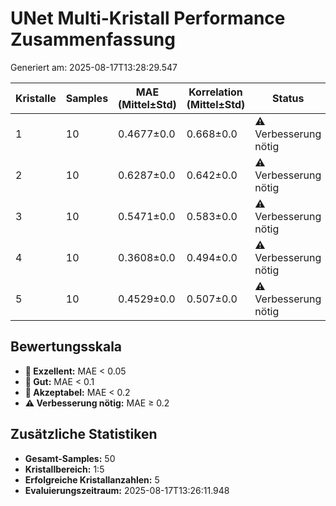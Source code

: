 # UNet Multi-Kristall Performance Zusammenfassung

Generiert am: 2025-08-17T13:28:29.547

| Kristalle | Samples | MAE (Mittel±Std) | Korrelation (Mittel±Std) | Status |
|-----------|---------|------------------|--------------------------|--------|
| 1 | 10 | 0.4677±0.0 | 0.668±0.0 | ⚠️ Verbesserung nötig |
| 2 | 10 | 0.6287±0.0 | 0.642±0.0 | ⚠️ Verbesserung nötig |
| 3 | 10 | 0.5471±0.0 | 0.583±0.0 | ⚠️ Verbesserung nötig |
| 4 | 10 | 0.3608±0.0 | 0.494±0.0 | ⚠️ Verbesserung nötig |
| 5 | 10 | 0.4529±0.0 | 0.507±0.0 | ⚠️ Verbesserung nötig |

## Bewertungsskala
- **🥇 Exzellent:** MAE < 0.05
- **🥈 Gut:** MAE < 0.1
- **🥉 Akzeptabel:** MAE < 0.2
- **⚠️ Verbesserung nötig:** MAE ≥ 0.2

## Zusätzliche Statistiken

- **Gesamt-Samples:** 50
- **Kristallbereich:** 1:5
- **Erfolgreiche Kristallanzahlen:** 5
- **Evaluierungszeitraum:** 2025-08-17T13:26:11.948
